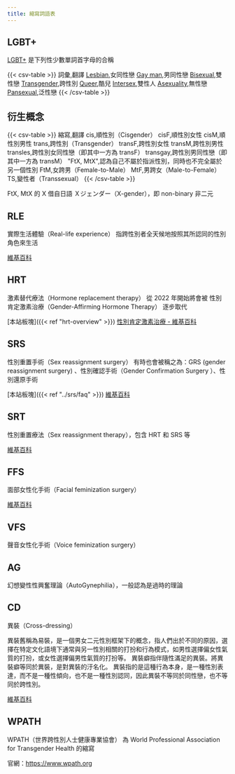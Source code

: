 ```yaml
---
title: 縮寫詞語表
---
```


## LGBT+

[LGBT+](https://en.wikipedia.org/wiki/LGBT) 是下列性少數單詞首字母的合稱

{{< csv-table >}}
詞彙,翻譯
[Lesbian](https://en.wikipedia.org/wiki/Lesbian),女同性戀
[Gay man](https://en.wikipedia.org/wiki/Gay_man),男同性戀
[Bisexual](https://en.wikipedia.org/wiki/Bisexuality),雙性戀
[Transgender](https://en.wikipedia.org/wiki/Transgender),跨性別
[Queer](https://en.wikipedia.org/wiki/Queer),酷兒
[Intersex](https://en.wikipedia.org/wiki/Intersex),雙性人
[Asexuality](https://en.wikipedia.org/wiki/Asexuality),無性戀
[Pansexual](https://en.wikipedia.org/wiki/Pansexuality),泛性戀
{{< /csv-table >}}

## 衍生概念

{{< csv-table >}}
縮寫,翻譯
cis,順性別（Cisgender）
cisF,順性別女性
cisM,順性別男性
trans,跨性別（Transgender）
transF,跨性別女性
transM,跨性別男性
transles,跨性別女同性戀（即其中一方為 transF）
transgay,跨性別男同性戀（即其中一方為 transM）
"FtX, MtX",認為自己不屬於指派性別，同時也不完全屬於另一個性別
FtM,女跨男（Female-to-Male）
MtF,男跨女（Male-to-Female）
TS,變性者（Transsexual）
{{< /csv-table >}}

FtX, MtX 的 X 借自日語 Ｘジェンダー（X-gender），即 non-binary 非二元

## RLE

實際生活體驗（Real-life experience）
指跨性別者全天候地按照其所認同的性別角色來生活

[維基百科](https://zh.wikipedia.org/zh-tw/實際生活體驗)

## HRT

激素替代療法（Hormone replacement therapy）
從 2022 年開始將會被 性別肯定激素治療（Gender-Affirming Hormone Therapy） 逐步取代

[本站板塊]({{< ref "hrt-overview" >}})
[性別肯定激素治療 - 維基百科](https://zh.wikipedia.org/zh-tw/性別肯定激素治療)

## SRS

性別重置手術（Sex reassignment surgery）
有時也會被稱之為：GRS (gender reassignment surgery) 、性別確認手術（Gender Confirmation Surgery ）、性別還原手術

[本站板塊]({{< ref "../srs/faq" >}})
[維基百科](https://zh.wikipedia.org/zh-tw/性別重置手術)

## SRT

性別重置療法（Sex reassignment therapy），包含 HRT 和 SRS 等

[維基百科](https://zh.wikipedia.org/zh-tw/性別重置療法)

## FFS

面部女性化手術（Facial feminization surgery）

[維基百科](https://zh.wikipedia.org/zh-tw/性別重置療法#其他療法)

## VFS

聲音女性化手術（Voice feminization surgery）

## AG

幻想變性性興奮理論（AutoGynephilia），一般認為是過時的理論

## CD

異裝（Cross-dressing）

異裝舊稱為易裝，是一個男女二元性別框架下的概念，指人們出於不同的原因，選擇在特定文化語境下通常與另一性別相關的打扮和行為模式，如男性選擇偏女性氣質的打扮，或女性選擇偏男性氣質的打扮等。
異裝癖指伴隨性滿足的異裝。將異裝癖等同於異裝，是對異裝的汙名化。
異裝指的是這種行為本身，是一種性別表達，而不是一種性傾向，也不是一種性別認同，因此異裝不等同於同性戀，也不等同於跨性別。

[維基百科](https://zh.wikipedia.org/zh-tw/異性裝扮)

## WPATH

WPATH（世界跨性別人士健康專業協會） 為 World Professional Association for Transgender Health 的縮寫

官網：<https://www.wpath.org>
